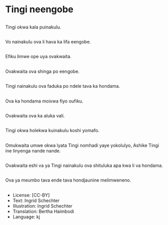 # Tingi neengobe

##
Tingi okwa kala puinakulu.

##
Vo nainakulu ova li hava ka lifa eengobe.

##
Efiku limwe ope uya ovakwaita.

##
Ovakwaita ova shinga po eengobe.

##
Tingi nainakulu ova faduka po ndele tava ka hondama.

##
Ova ka hondama moixwa fiyo oufiku.

##
Ovakwaita ova ka aluka vali.

##
Tingi okwa holekwa kuinakulu koshi yomafo.

##
Omukwaita umwe okwa lyata Tingi nomhadi yaye yokolulyo, Ashike Tingi ine linyenga nande nande.

##
Ovakwaita eshi va ya Tingi nainakulu ova shituluka apa kwa li va hondama.

##
Ova ya meumbo tava ende tava hondjaunine melimweneno.

##
* License: [CC-BY]
* Text: Ingrid Schechter
* Illustration: Ingrid Schechter
* Translation: Bertha Haimbodi
* Language: kj
